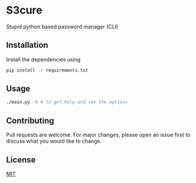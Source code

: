 # S3cure
Stupid python based password manager (CLI)

## Installation

Install the dependencies using

```bash
pip install -r requirements.txt
```

## Usage

```bash
./main.py -h # to get help and see the options
```

## Contributing
Pull requests are welcome. For major changes, please open an issue first to discuss what you would like to change.

## License
[MIT](https://choosealicense.com/licenses/mit/)
